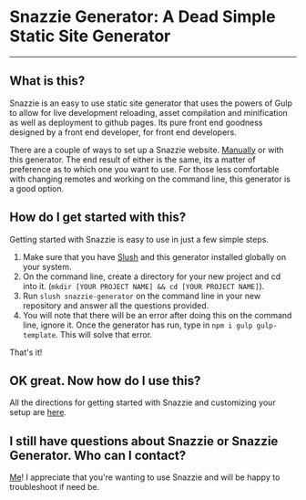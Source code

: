 # Snazzie Generator: A Dead Simple Static Site Generator

* * *

## What is this?

Snazzie is an easy to use static site generator that uses the powers of Gulp to allow for live development reloading, asset compilation and minification as well as deployment to github pages. Its pure front end goodness designed by a front end developer, for front end developers.

There are a couple of ways to set up a Snazzie website. [Manually](https://github.com/ninjaofawesome/snazzie) or with this generator.  The end result of either is the same, its a matter of preference as to which one you want to use.  For those less comfortable with changing remotes and working on the command line, this generator is a good option.

## How do I get started with this?

Getting started with Snazzie is easy to use in just a few simple steps.

1. Make sure that you have [Slush](http://slushjs.github.io/#/) and this generator installed globally on your system.
2. On the command line, create a directory for your new project and cd into it. (`mkdir [YOUR PROJECT NAME] && cd [YOUR PROJECT NAME]`).
3. Run `slush snazzie-generator` on the command line in your new repository and answer all the questions provided.
4. You will note that there will be an error after doing this on the command line, ignore it.  Once the generator has run, type in `npm i gulp gulp-template`.  This will solve that error.

That's it!

## OK great.  Now how do I use this?

All the directions for getting started with Snazzie and customizing your setup are [here](http://hereshannahs.info/snazzie_site/).

## I still have questions about Snazzie or Snazzie Generator.  Who can I contact?

[Me](mailto:snazzieinfo@gmail.com?subject=Snazzie%20Question)!  I appreciate that you're wanting to use Snazzie and will be happy to troubleshoot if need be.


